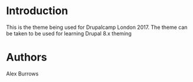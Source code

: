 # Introduction
This is the theme being used for Drupalcamp London 2017.
The theme can be taken to be used for learning Drupal 8.x theming

# Authors
Alex Burrows
